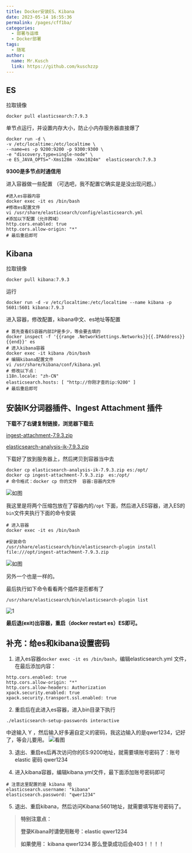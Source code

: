 ```yaml
---
title: Docker安装ES、Kibana
date: 2023-05-14 16:55:36
permalink: /pages/cff1ba/
categories:
  - 部署与运维
  - Docker部署
tags:
  - 随笔
author: 
  name: Mr.Kusch
  link: https://github.com/kuschzzp
---
```

## ES

拉取镜像

```shell
docker pull elasticsearch:7.9.3
```

单节点运行，并设置内存大小，防止小内存服务器直接爆了

```shell
docker run -d \
-v /etc/localtime:/etc/localtime \
--name=es -p 9200:9200 -p 9300:9300 \
-e "discovery.type=single-node" \
-e ES_JAVA_OPTS="-Xms128m -Xmx1024m"  elasticsearch:7.9.3
```

**9300是多节点时通信用**

进入容器做一些配置 （可选吧，我不配置它确实是是没出现问题。）

```shell
#进入es容器内容
docker exec -it es /bin/bash
#修改es配置文件
vi /usr/share/elasticsearch/config/elasticsearch.yml
#添加以下配置（允许跨域）
http.cors.enabled: true
http.cors.allow-origin: "*"
# 最后重启即可
```

## Kibana

拉取镜像

```shell
docker pull kibana:7.9.3
```

运行
```shell
docker run -d -v /etc/localtime:/etc/localtime --name kibana -p 5601:5601 kibana:7.9.3
```

进入容器，修改配置，kibana中文、es地址等配置
```shell
# 首先查看ES容器内部IP是多少，等会要去填的
docker inspect -f '{{range .NetworkSettings.Networks}}{{.IPAddress}}{{end}}' es
# 进入kibana容器
docker exec -it kibana /bin/bash
# 编辑kibana配置文件
vi /usr/share/kibana/conf/kibana.yml
# 修改以下点：
i18n.locale: "zh-CN"
elasticsearch.hosts: [ "http://你刚才查的ip:9200" ]
# 最后重启即可
```

## 安装IK分词器插件、Ingest Attachment 插件

**下载不了右键复制链接，浏览器下载去**

[ingest-attachment-7.9.3.zip](https://img.superkusch.fun/docs/ingest-attachment-7.9.3.zip)

[elasticsearch-analysis-ik-7.9.3.zip](https://img.superkusch.fun/docs/elasticsearch-analysis-ik-7.9.3.zip)

下载好了放到服务器上，然后拷贝到容器当中去
```shell
docker cp elasticsearch-analysis-ik-7.9.3.zip es:/opt/
docker cp ingest-attachment-7.9.3.zip  es:/opt/
# 命令格式：docker cp 你的文件  容器:容器内文件
```
![如图](https://img.superkusch.fun/docs/WeChat931a24ab064d3f4d15c11fa7d44d0423.png)

我这里是将两个压缩包放在了容器内的`/opt` 下面，然后进入ES容器，进入ES的`bin`文件夹执行下面的命令安装
```shell
# 进入容器 
docker exec -it es /bin/bash

#安装命令
/usr/share/elasticsearch/bin/elasticsearch-plugin install file:///opt/ingest-attachment-7.9.3.zip
```
![如图](https://img.superkusch.fun/docs/WeChat95ea07a809f035be40f26711ae2d2936.png)

另外一个也是一样的。

最后执行如下命令看看两个插件是否都有了
```shell
/usr/share/elasticsearch/bin/elasticsearch-plugin list
```
![1](https://img.superkusch.fun/docs/WeChat7dd42cc51c43493606f3699a2769beb1.png)

**最后退(exit)出容器，重启（docker restart es）ES即可。**


## 补充：给es和kibana设置密码

1. 进入es容器`docker exec -it es /bin/bash`，编辑elasticsearch.yml 文件，在最后添加内容：
```shell
http.cors.enabled: true
http.cors.allow-origin: "*"
http.cors.allow-headers: Authorization
xpack.security.enabled: true
xpack.security.transport.ssl.enabled: true
```
2. 重启后在此进入es容器，进入bin目录下执行
```shell
./elasticsearch-setup-passwords interactive
```
中途输入 Y ，然后输入好多遍自定义的密码，我这边输入的是qwer1234，记好了，等会儿要用。
![看图](https://img.superkusch.fun/docs/WeChatd78b22a7d61e5c33b97e5eee88f6595c.png)

3. 退出、重启es后再次访问你的ES:9200地址，就需要填账号密码了：账号elastic 密码 qwer1234

4. 进入kibana容器，编辑kibana.yml文件，最下面添加账号密码即可
```shell
# 注意这里配置的是 kibana 哈
elasticsearch.username: "kibana"
elasticsearch.password: "qwer1234"
```

5. 退出、重启kibana，然后访问Kibana:5601地址，就需要填写账号密码了。
> **特别注意点：**
>
> **登录Kibana时请使用账号：elastic qwer1234**
>
> **如果使用： kibana qwer1234 那么登录成功后会403！！！！**   
